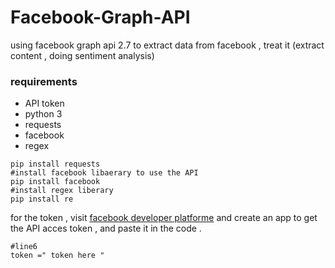 # Facebook-Graph-API
using facebook graph api 2.7 to extract data from facebook , treat it (extract content , doing sentiment analysis)


### requirements
- API token
- python 3
- requests
- facebook 
- regex

```
pip install requests
#install facebook libaerary to use the API
pip install facebook
#install regex liberary
pip install re

```
for the token , visit [facebook developer platforme](https://developer.facebook.com) and create an app to get the API acces token , and paste it in the code .

```
#line6
token =" token here "
```
